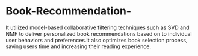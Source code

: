 # Book-Recommendation-
It utilized model-based collaborative filtering techniques such as SVD and NMF to deliver personalized book recommendations based on to individual user behaviors and preferences.It also optimizes book selection process, saving users time and increasing their reading experience.
